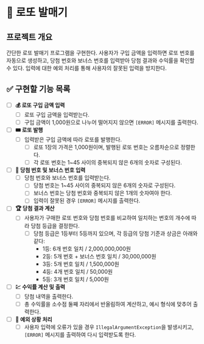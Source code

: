 # 🎰 로또 발매기

## 프로젝트 개요
간단한 로또 발매기 프로그램을 구현한다. 사용자가 구입 금액을 입력하면 로또 번호를 자동으로 생성하고, 당첨 번호와 보너스 번호를 입력받아 당첨 결과와 수익률을 확인할 수 있다. 입력에 대한 예외 처리를 통해 사용자의 잘못된 입력을 방지한다.

## ✅ 구현할 기능 목록
- [ ] **💰 로또 구입 금액 입력**
  - [ ] 로또 구입 금액을 입력받는다.
  - [ ] 구입 금액이 1,000원으로 나누어 떨어지지 않으면 `[ERROR]` 메시지를 출력한다.

- [ ] **🎟️ 로또 발행**
  - [ ] 입력받은 구입 금액에 따라 로또를 발행한다.
    - [ ] 로또 1장의 가격은 1,000원이며, 발행된 로또 번호는 오름차순으로 정렬한다.
    - [ ] 각 로또 번호는 1~45 사이의 중복되지 않은 6개의 숫자로 구성된다.

- [ ] **🔢 당첨 번호 및 보너스 번호 입력**
  - [ ] 당첨 번호와 보너스 번호를 입력받는다.
    - [ ] 당첨 번호는 1~45 사이의 중복되지 않은 6개의 숫자로 구성된다. 
    - [ ] 보너스 번호는 당첨 번호와 중복되지 않은 1개의 숫자여야 한다.
    - [ ] 입력이 잘못된 경우 `[ERROR]` 메시지를 출력한다. 

- [ ] **🏆 당첨 결과 계산**
  - [ ] 사용자가 구매한 로또 번호와 당첨 번호를 비교하여 일치하는 번호의 개수에 따라 당첨 등급을 결정한다.
    - [ ] 당첨 등급은 1등부터 5등까지 있으며, 각 등급의 당첨 기준과 상금은 아래와 같다:
      - 1등: 6개 번호 일치 / 2,000,000,000원
      - 2등: 5개 번호 + 보너스 번호 일치 / 30,000,000원
      - 3등: 5개 번호 일치 / 1,500,000원
      - 4등: 4개 번호 일치 / 50,000원
      - 5등: 3개 번호 일치 / 5,000원

- [ ] **💹 수익률 계산 및 출력**
  - [ ] 당첨 내역을 출력한다.
  - [ ] 총 수익률을 소수점 둘째 자리에서 반올림하여 계산하고, 예시 형식에 맞추어 출력한다.

- [ ] **🚨 예외 상황 처리**
  - [ ] 사용자 입력에 오류가 있을 경우 `IllegalArgumentException`을 발생시키고, `[ERROR]` 메시지를 출력하여 다시 입력받도록 한다.